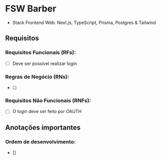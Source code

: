 # FSW Barber

- Stack Frontend Web: Next.js, TypeScript, Prisma, Postgres & Tailwind

## Requisitos

### Requisitos Funcionais (RFs):

- [ ] Deve ser possível realizar login

### Regras de Negócio (RNs):

- [ ]

### Requisitos Não Funcionais (RNFs):

- [ ] O login deve ser feito por OAUTH

## Anotações importantes

### Ordem de desenvolvimento:

- []
